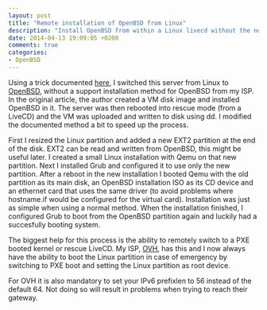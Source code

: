 ```yaml
---
layout: post
title: "Remote installation of OpenBSD from Linux"
description: "Install OpenBSD from within a Linux livecd without the need for official OpenBSD support at your hosting provider. Can be used when you have access to a virtual screen and keyboard."
date: 2014-04-13 19:09:05 +0200
comments: true
categories: 
- OpenBSD
---
```


Using a trick documented [here](http://www.narf.ssji.net/~shtrom/wiki/projets/whitedwarf), I switched this server from Linux to [OpenBSD](http://www.openbsd.org/), without a support installation method for OpenBSD from my ISP. In the original article, the author created a VM disk image and installed OpenBSD in it. The server was then rebooted into rescue mode (from a LiveCD) and the VM was uploaded and written to disk using dd. I modified the documented method a bit to speed up the process.
<!-- more -->
First I resized the Linux partition and added a new EXT2 partition at the end of the disk. EXT2 can be read and written from OpenBSD, this might be useful later. I created a small Linux installation with Qemu on that new partition. Next I installed Grub and configured it to use only the new partition. After a reboot in the new installation I booted Qemu with the old partition as its main disk, an OpenBSD installation ISO as its CD device and an ethernet card that uses the same driver (to avoid problems where hostname.if would be configured for the virtual card). Installation was just as simple when using a normal method. When the installation finished, I configured Grub to boot from the OpenBSD partition again and luckily had a succesfully booting system.

The biggest help for this process is the ability to remotely switch to a PXE booted kernel or rescue LiveCD. My ISP, [OVH](http://ovh.nl/), has this and I now always have the ability to boot the Linux partition in case of emergency by switching to PXE boot and setting the Linux partition as root device. 

For OVH it is also mandatory to set your IPv6 prefixlen to 56 instead of the default 64. Not doing so will result in problems when trying to reach their gateway.
